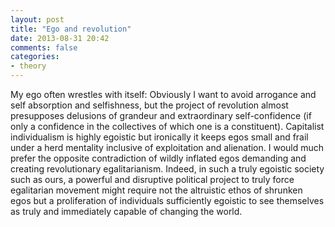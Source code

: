 ```yaml
---
layout: post
title: "Ego and revolution"
date: 2013-08-31 20:42
comments: false
categories:
- theory
---
```


My ego often wrestles with itself: Obviously I want to avoid arrogance and self absorption and selfishness, but the project of revolution almost presupposes delusions of grandeur and extraordinary self-confidence (if only a confidence in the collectives of which one is a constituent). Capitalist individualism is highly egoistic but ironically it keeps egos small and frail under a herd mentality inclusive of exploitation and alienation. I would much prefer the opposite contradiction of wildly inflated egos demanding and creating revolutionary egalitarianism. Indeed, in such a truly egoistic society such as ours, a powerful and disruptive political project to truly force egalitarian movement might require not the altruistic ethos of shrunken egos but a proliferation of individuals sufficiently egoistic to see themselves as truly and immediately capable of changing the world.

<br><br><br><br><br><br>
